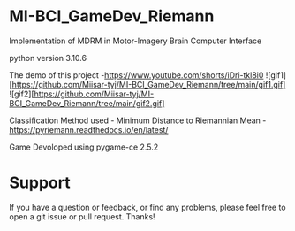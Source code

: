 # MI-BCI_GameDev_Riemann
Implementation of MDRM in Motor-Imagery Brain Computer Interface 

python version 3.10.6

The demo of this project
-https://www.youtube.com/shorts/iDri-tkl8i0
![gif1][https://github.com/Miisar-tyj/MI-BCI_GameDev_Riemann/tree/main/gif1.gif]
![gif2][https://github.com/Miisar-tyj/MI-BCI_GameDev_Riemann/tree/main/gif2.gif]

Classification Method used - Minimum Distance to Riemannian Mean
-https://pyriemann.readthedocs.io/en/latest/

Game Devoloped using pygame-ce 2.5.2 

# Support
If you have a question or feedback, or find any problems, please feel free to open a git issue or pull request. Thanks!
